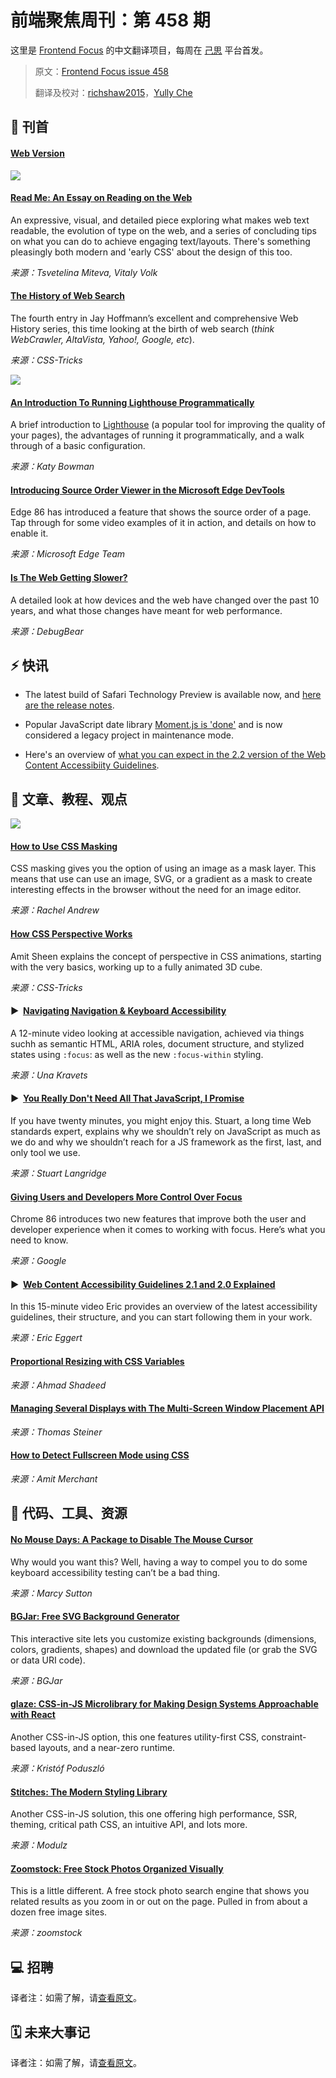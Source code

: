 # 前端聚焦周刊：第 458 期

这里是 [Frontend Focus](https://frontendfoc.us/latest) 的中文翻译项目，每周在 [己思](https://ohmyrss.com/?fef) 平台首发。

> 原文：[Frontend Focus issue 458](https://frontendfoc.us/issues/458)
> 
> 翻译及校对：[richshaw2015](https://github.com/richshaw2015)，[Yully Che](https://github.com/chechebecomestrong)

## 🚀 刊首

#### [Web Version](https://frontendfoc.us/link/95166/rss)

[![](https://res.cloudinary.com/cpress/image/upload/w_1280,e_sharpen:60/v1600261154/kdszj1u4ertfobgy866p.png)](https://frontendfoc.us/link/95167/rss)

#### [Read Me: An Essay on Reading on the Web](https://frontendfoc.us/link/95167/rss "readymag.com")

An expressive, visual, and detailed piece exploring what makes web text readable, the evolution of type on the web, and a series of concluding tips on what you can do to achieve engaging text/layouts. There's something pleasingly both modern and 'early CSS' about the design of this too.

*来源：Tsvetelina Miteva, Vitaly Volk*

#### [The History of Web Search](https://frontendfoc.us/link/95168/rss "css-tricks.com")

The fourth entry in Jay Hoffmann’s excellent and comprehensive Web History series, this time looking at the birth of web search (_think WebCrawler, AltaVista, Yahoo!, Google, etc_).

*来源：CSS-Tricks*

[![](https://copm.s3.amazonaws.com/40a28a8f.jpeg)](https://frontendfoc.us/link/95169/rss)

#### [An Introduction To Running Lighthouse Programmatically](https://frontendfoc.us/link/95170/rss "www.smashingmagazine.com")

A brief introduction to [Lighthouse](https://frontendfoc.us/link/95201/rss) (a popular tool for improving the quality of your pages), the advantages of running it programmatically, and a walk through of a basic configuration.

*来源：Katy Bowman*

#### [Introducing Source Order Viewer in the Microsoft Edge DevTools](https://frontendfoc.us/link/95171/rss "blogs.windows.com")

Edge 86 has introduced a feature that shows the source order of a page. Tap through for some video examples of it in action, and details on how to enable it.

*来源：Microsoft Edge Team*

#### [Is The Web Getting Slower?](https://frontendfoc.us/link/95172/rss "www.debugbear.com")

A detailed look at how devices and the web have changed over the past 10 years, and what those changes have meant for web performance.

*来源：DebugBear*

## ⚡️ 快讯

*   The latest build of Safari Technology Preview is available now, and [here are the release notes](https://frontendfoc.us/link/95173/rss).

*   Popular JavaScript date library [Moment.js is 'done'](https://frontendfoc.us/link/95174/rss) and is now considered a legacy project in maintenance mode.

*   Here's an overview of [what you can expect in the 2.2 version of the Web Content Accessibiity Guidelines](https://frontendfoc.us/link/95175/rss).

## 📙 文章、教程、观点

[![](https://res.cloudinary.com/cpress/image/upload/w_1280,e_sharpen:60/cule8rnof9ozmdjqhiot.jpg)](https://frontendfoc.us/link/95179/rss)

#### [How to Use CSS Masking](https://frontendfoc.us/link/95179/rss "web.dev")

CSS masking gives you the option of using an image as a mask layer. This means that use can use an image, SVG, or a gradient as a mask to create interesting effects in the browser without the need for an image editor.

*来源：Rachel Andrew*

#### [How CSS Perspective Works](https://frontendfoc.us/link/95180/rss "css-tricks.com")

Amit Sheen explains the concept of perspective in CSS animations, starting with the very basics, working up to a fully animated 3D cube.

*来源：CSS-Tricks*

#### ▶  [Navigating Navigation & Keyboard Accessibility](https://frontendfoc.us/link/95181/rss "www.youtube.com")

A 12-minute video looking at accessible navigation, achieved via things suchh as semantic HTML, ARIA roles, document structure, and stylized states using `:focus`: as well as the new `:focus-within` styling.

*来源：Una Kravets*

#### ▶  [You Really Don't Need All That JavaScript, I Promise](https://frontendfoc.us/link/95183/rss "www.youtube.com")

If you have twenty minutes, you might enjoy this. Stuart, a long time Web standards expert, explains why we shouldn’t rely on JavaScript as much as we do and why we shouldn’t reach for a JS framework as the first, last, and only tool we use.

*来源：Stuart Langridge*

#### [Giving Users and Developers More Control Over Focus](https://frontendfoc.us/link/95184/rss "blog.chromium.org")

Chrome 86 introduces two new features that improve both the user and developer experience when it comes to working with focus. Here’s what you need to know.

*来源：Google*

#### ▶  [Web Content Accessibility Guidelines 2.1 and 2.0 Explained](https://frontendfoc.us/link/95185/rss "www.youtube.com")

In this 15-minute video Eric provides an overview of the latest accessibility guidelines, their structure, and you can start following them in your work.

*来源：Eric Eggert*

#### [Proportional Resizing with CSS Variables](https://frontendfoc.us/link/95186/rss "ishadeed.com")

*来源：Ahmad Shadeed*

#### [Managing Several Displays with The Multi-Screen Window Placement API](https://frontendfoc.us/link/95187/rss "web.dev")

*来源：Thomas Steiner*

#### [How to Detect Fullscreen Mode using CSS](https://frontendfoc.us/link/95188/rss "www.amitmerchant.com")

*来源：Amit Merchant*

## 🔧 代码、工具、资源

#### [No Mouse Days: A Package to Disable The Mouse Cursor](https://frontendfoc.us/link/95194/rss "github.com")

Why would you want this? Well, having a way to compel you to do some keyboard accessibility testing can’t be a bad thing.

*来源：Marcy Sutton*

#### [BGJar: Free SVG Background Generator](https://frontendfoc.us/link/95195/rss "bgjar.com")

This interactive site lets you customize existing backgrounds (dimensions, colors, gradients, shapes) and download the updated file (or grab the SVG or data URI code).

*来源：BGJar*

#### [glaze: CSS-in-JS Microlibrary for Making Design Systems Approachable with React](https://frontendfoc.us/link/95196/rss "glaze.js.org")

Another CSS-in-JS option, this one features utility-first CSS, constraint-based layouts, and a near-zero runtime.

*来源：Kristóf Poduszló*

#### [Stitches: The Modern Styling Library](https://frontendfoc.us/link/95197/rss "stitches.dev")

Another CSS-in-JS solution, this one offering high performance, SSR, theming, critical path CSS, an intuitive API, and lots more.

*来源：Modulz*

#### [Zoomstock: Free Stock Photos Organized Visually](https://frontendfoc.us/link/95198/rss "zoomstock.com")

This is a little different. A free stock photo search engine that shows you related results as you zoom in or out on the page. Pulled in from about a dozen free image sites.

*来源：zoomstock*

## 💻 招聘

译者注：如需了解，请[查看原文](https://frontendfoc.us/issues/458)。

## 🗓 未来大事记

译者注：如需了解，请[查看原文](https://frontendfoc.us/issues/458)。

